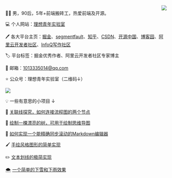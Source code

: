 <img align="right" src="https://github-readme-stats.vercel.app/api?username=wanglin2&hide=contribs,prs,issues&include_all_commits=true&locale=cn" />

👨‍💻 男，90后，5年+前端搬砖工，热爱前端及开源。

💻 个人网站：[理想青年实验室](http://lxqnsys.com/)

🖊️ 各大平台主页：[掘金](https://juejin.cn/user/325111170756279/posts)、[segmentfault](https://segmentfault.com/u/jiejiaoxiaolin/articles)、[知乎](https://www.zhihu.com/people/wang-lin-49-43-65/posts)、[CSDN](https://blog.csdn.net/sinat_33488770?type=blog)、[开源中国](https://my.oschina.net/u/4592513)、[博客园](https://www.cnblogs.com/wanglinmantan/)、[阿里云开发者社区](https://developer.aliyun.com/profile/expert/b4yftxgi3elg4)、[InfoQ写作社区](https://www.infoq.cn/u/jie-jiao-xiao-lin)

🏷️ 平台标签：掘金优秀作者、阿里云开发者社区专家博主

📧 邮箱：1013335014@qq.com

⭐ 公众号：理想青年实验室（二维码↓）

![](http://assets.lxqnsys.com/WechatIMG875%20%284%29.png)

💡 一些有意思的小项目 ↓

🧵 [关联线探究，如何连接流程图的两个节点](https://github.com/wanglin2/AssociationLineDemo)

🌲 [绘制一棵漂亮的树，可用于绘制思维导图](https://github.com/wanglin2/tree_layout)

📃 [如何实现一个能精确同步滚动的Markdown编辑器](https://github.com/wanglin2/markdown_editor_sync_scroll_demo)

🖌️ [手绘风格图形的简单实现](https://github.com/wanglin2/handPaintedStyle)

✏️ [文本划线的极简实现](https://github.com/wanglin2/textUnderline)

🌨️ [一个简单的下雪和下雨效果](https://github.com/wanglin2/snow)
